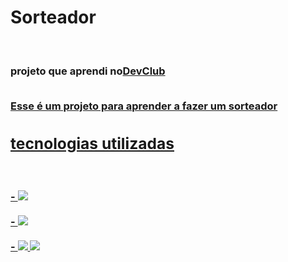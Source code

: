 <h1>Sorteador</h1>
<br>
<h3>projeto que aprendi no<a href="https//rodolfomori.com.br/devclub">DevClub</a</h3>
<br>
<br>
<p>Esse é um projeto para aprender a fazer um sorteador</p>
<h2>tecnologias utilizadas</h2>
<br>
<br>
- <img src="https://img.shields.io/badge/HTML5-E34F26?style=for-the-badge&logo=html5&logoColor=white">
<br>
<br>
- <img src="https://img.shields.io/badge/CSS3-1572B6?style=for-the-badge&logo=css3&logoColor=white">
<br>
<br>
- <img src="https://img.shields.io/badge/JavaScript-323330?style=for-the-badge&logo=javascript&logoColor=F7DF1E" />

<img src="https://github.com/Verneloira/sorteador/blob/main/assets/desktop%20novo.png">
